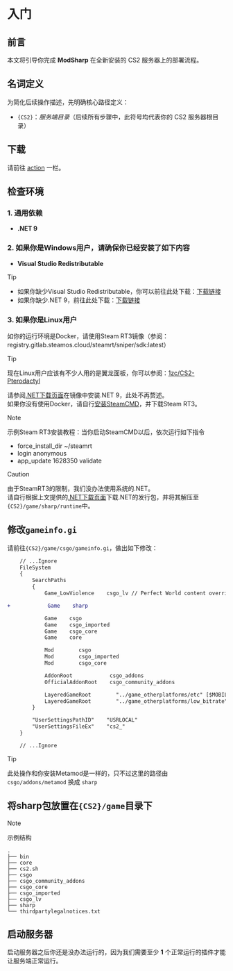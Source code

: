 # 入门

## 前言

本文将引导你完成 **ModSharp** 在全新安装的 CS2 服务器上的部署流程。

## 名词定义

为简化后续操作描述，先明确核心路径定义：​

- ``{CS2}``：*服务端目录*（后续所有步骤中，此符号均代表你的 CS2 服务器根目录）

## 下载

请前往 [action](https://github.com/Kxnrl/modsharp-public/actions) 一栏。

## 检查环境

### 1. 通用依赖

- **.NET 9**

### 2. 如果你是Windows用户，请确保你已经安装了如下内容

- **Visual Studio Redistributable**

> [!TIP]
>
> - 如果你缺少Visual Studio Redistributable，你可以前往此处下载：[下载链接](https://learn.microsoft.com/zh-cn/cpp/windows/latest-supported-vc-redist?view=msvc-170)
> - 如果你缺少.NET 9，前往此处下载：[下载链接](https://dotnet.microsoft.com/zh-cn/download/dotnet/9.0)

### 3. 如果你是Linux用户

如你的运行环境是Docker，请使用Steam RT3镜像（参阅：registry.gitlab.steamos.cloud/steamrt/sniper/sdk:latest）
> [!TIP]
> 现在Linux用户应该有不少人用的是翼龙面板，你可以参阅：[1zc/CS2-Pterodactyl](https://github.com/1zc/CS2-Pterodactyl)

请参阅[.NET下载页面](https://dotnet.microsoft.com/zh-cn/download/dotnet/9.0)在镜像中安装.NET 9，此处不再赘述。  
如果你没有使用Docker，请自行[安装SteamCMD](https://developer.valvesoftware.com/wiki/SteamCMD)，并下载Steam RT3。

> [!NOTE]
> 示例Steam RT3安装教程：当你启动SteamCMD以后，依次运行如下指令
>
> - force_install_dir ~/steamrt
> - login anonymous
> - app_update 1628350 validate  

> [!CAUTION]
> 由于SteamRT3的限制，我们没办法使用系统的.NET。  
> 请自行根据上文提供的[.NET下载页面](https://dotnet.microsoft.com/zh-cn/download/dotnet/9.0)下载.NET的发行包，并将其解压至`{CS2}/game/sharp/runtime`中。

## 修改`gameinfo.gi`

请前往`{CS2}/game/csgo/gameinfo.gi`，做出如下修改：

```diff
    // ...Ignore
    FileSystem
    {
        SearchPaths
        {
            Game_LowViolence    csgo_lv // Perfect World content override

+            Game    sharp

            Game    csgo
            Game    csgo_imported
            Game    csgo_core
            Game    core

            Mod        csgo
            Mod        csgo_imported
            Mod        csgo_core

            AddonRoot            csgo_addons
            OfficialAddonRoot    csgo_community_addons

            LayeredGameRoot        "../game_otherplatforms/etc" [$MOBILE || $ETC_TEXTURES] //Some platforms do not support DXT compression. ETC is a well-supported alternative.
            LayeredGameRoot        "../game_otherplatforms/low_bitrate" [$MOBILE]
        }

        "UserSettingsPathID"    "USRLOCAL"
        "UserSettingsFileEx"    "cs2_"
    }

    // ...Ignore
```

> [!TIP]
> 此处操作和你安装Metamod是一样的，只不过这里的路径由 `csgo/addons/metamod` 换成 `sharp`

## 将sharp包放置在`{CS2}/game`目录下

> [!NOTE]
> 示例结构
>
> ```text
> .
> ├── bin
> ├── core 
> ├── cs2.sh
> ├── csgo
> ├── csgo_community_addons
> ├── csgo_core 
> ├── csgo_imported 
> ├── csgo_lv
> ├── sharp
> └── thirdpartylegalnotices.txt
> ```

## 启动服务器

启动服务器之后你还是没办法运行的，因为我们需要至少 **1** 个正常运行的插件才能让服务端正常运行。
